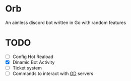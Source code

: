 # Orb
An aimless discord bot written in Go with random features

# TODO
- [ ] Config Hot Reaload
- [x] Dinamic Bot Activity
- [ ] Ticket system
- [ ] Commands to interact with [GD](https://www.robtopgames.com/ "Geometry Dash") servers

